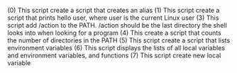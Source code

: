 (0) This script create a script that creates an alias
(1) This script create a script that prints hello user, where user is the current Linux user
(3) This script add /action to the PATH. /action should be the last directory the shell looks into when looking for a program 
(4) This create a script that counts the number of directories in the PATH
(5) This script create a script that lists environment variables
(6) This script displays the lists of all local variables and environment variables, and functions
(7) This script create new local variable
